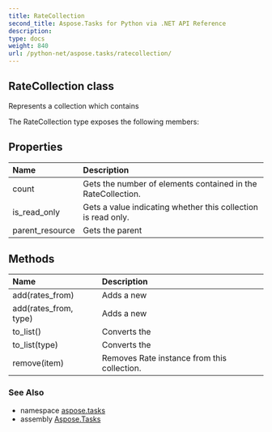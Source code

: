 ```yaml
---
title: RateCollection
second_title: Aspose.Tasks for Python via .NET API Reference
description: 
type: docs
weight: 840
url: /python-net/aspose.tasks/ratecollection/
---
```


## RateCollection class

Represents a collection which contains

The RateCollection type exposes the following members:
## Properties
| Name | Description |
| :- | :- |
|count|Gets the number of elements contained in the RateCollection.|
|is_read_only|Gets a value indicating whether this collection is read only.|
|parent_resource|Gets the parent|
## Methods
| Name | Description |
| :- | :- |
|add(rates_from)|Adds a new|
|add(rates_from, type)|Adds a new|
|to_list()|Converts the|
|to_list(type)|Converts the|
|remove(item)|Removes Rate instance from this collection.|

### See Also

* namespace [aspose.tasks](/tasks/python-net/aspose.tasks/)
* assembly [Aspose.Tasks](/tasks/python-net/)

